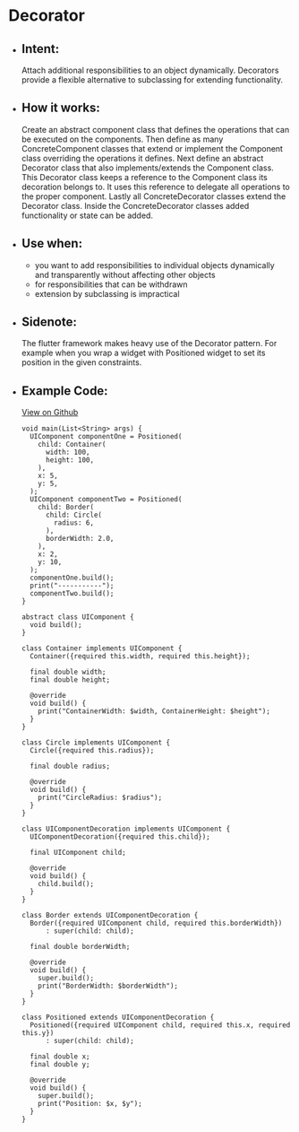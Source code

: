# Decorator

- ## Intent:
  Attach additional responsibilities to an object dynamically. Decorators provide a flexible alternative to subclassing for extending functionality.

- ## How it works:
  Create an abstract component class that defines the operations that can be executed on the components. Then define as many ConcreteComponent classes that extend or implement the Component class overriding the operations it defines. Next define an abstract Decorator class that also implements/extends the Component class. This Decorator class keeps a reference to the Component class its decoration belongs to. It uses this reference to delegate all operations to the proper component. Lastly all ConcreteDecorator classes extend the Decorator class. Inside the ConcreteDecorator classes added functionality or state can be added. 

- ## Use when:
  - you want to add responsibilities to individual objects dynamically and transparently without affecting other objects
  - for responsibilities that can be withdrawn
  - extension by subclassing is impractical

- ## Sidenote:
  The flutter framework makes heavy use of the Decorator pattern. For example when you wrap a widget with Positioned widget to set its position in the given constraints.

- ## Example Code:
  [View on Github](https://github.com/TheUltimateOptimist/Design-Patterns/blob/master/Decorator/decorator_example.dart)

      void main(List<String> args) {
        UIComponent componentOne = Positioned(
          child: Container(
            width: 100,
            height: 100,
          ),
          x: 5,
          y: 5,
        );
        UIComponent componentTwo = Positioned(
          child: Border(
            child: Circle(
              radius: 6,
            ),
            borderWidth: 2.0,
          ),
          x: 2,
          y: 10,
        );
        componentOne.build();
        print("-----------");
        componentTwo.build();
      }

      abstract class UIComponent {
        void build();
      }

      class Container implements UIComponent {
        Container({required this.width, required this.height});

        final double width;
        final double height;

        @override
        void build() {
          print("ContainerWidth: $width, ContainerHeight: $height");
        }
      }

      class Circle implements UIComponent {
        Circle({required this.radius});

        final double radius;

        @override
        void build() {
          print("CircleRadius: $radius");
        }
      }

      class UIComponentDecoration implements UIComponent {
        UIComponentDecoration({required this.child});

        final UIComponent child;

        @override
        void build() {
          child.build();
        }
      }

      class Border extends UIComponentDecoration {
        Border({required UIComponent child, required this.borderWidth})
            : super(child: child);

        final double borderWidth;

        @override
        void build() {
          super.build();
          print("BorderWidth: $borderWidth");
        }
      }

      class Positioned extends UIComponentDecoration {
        Positioned({required UIComponent child, required this.x, required this.y})
            : super(child: child);

        final double x;
        final double y;

        @override
        void build() {
          super.build();
          print("Position: $x, $y");
        }
      }